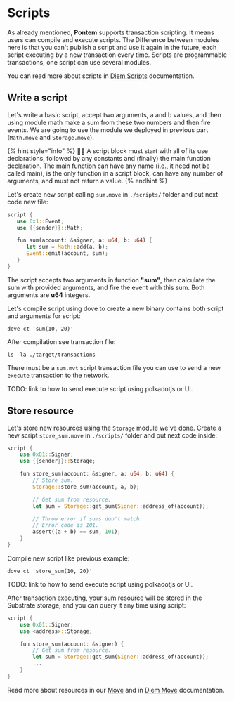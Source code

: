 # Scripts

As already mentioned, **Pontem** supports transaction scripting. It means users can compile and execute scripts. The Difference between modules here is that you can't publish a script and use it again in the future, each script executing by a new transaction every time. Scripts are programmable transactions, one script can use several modules.

You can read more about scripts in [Diem Scripts](https://developers.diem.com/docs/move/move-modules-and-scripts/) documentation.

## Write a script

Let's write a basic script, accept two arguments, a and b values, and then using module math make a sum from these two numbers and then fire events.
We are going to use the module we deployed in previous part (`Math.move` and `Storage.move`).

{% hint style="info" %}
🧙‍♂️ A script block must start with all of its use declarations, followed by any constants and (finally) the main function declaration. The main function can have any name (i.e., it need not be called main), is the only function in a script block, can have any number of arguments, and must not return a value. 
{% endhint %}

Let's create new script calling `sum.move` in `./scripts/` folder and put next code new file:

```rust
script {
   use 0x1::Event;
   use {{sender}}::Math;

   fun sum(account: &signer, a: u64, b: u64) {
      let sum = Math::add(a, b);
      Event::emit(account, sum);
   }
}
```

The script accepts two arguments in function **"sum"**, then calculate the sum with provided arguments, and fire the event with this sum. Both arguments are **u64** integers.

Let's compile script using dove to create a new binary contains both script and arguments for script:

```text
dove ct 'sum(10, 20)'
```

After compilation see transaction file:

```text
ls -la ./target/transactions 
```

There must be a `sum.mvt` script transaction file you can use to send a new `execute` transaction to the network.

TODO: link to how to send execute script using polkadotjs or UI.

## Store resource

Let's store new resources using the `Storage` module we've done.
Create a new script `store_sum.move` in `./scripts/` folder and put next code inside: 

```rust
script {
    use 0x01::Signer;
    use {{sender}}::Storage;

    fun store_sum(account: &signer, a: u64, b: u64) {
        // Store sum.
        Storage::store_sum(account, a, b);

        // Get sum from resource.
        let sum = Storage::get_sum(Signer::address_of(account));

        // Throw error if sums don't match.
        // Error code is 101.
        assert((a + b) == sum, 101);
    }
}
```

Compile new script like previous example:

```text
dove ct 'store_sum(10, 20)'
```

TODO: link to how to send execute script using polkadotjs or UI.

After transaction executing, your sum resource will be stored in the Substrate storage, and you can query it any time using script:

```rust
script {
    use 0x01::Signer;
    use <address>::Storage;

    fun store_sum(account: &signer) {
        // Get sum from resource.
        let sum = Storage::get_sum(Signer::address_of(account));
        ...
    }
}
```

Read more about resources in our [Move](../lang/resources.md) and in [Diem Move](https://developers.diem.com/docs/move/move-structs-and-resources) documentation.
